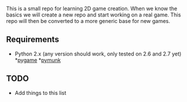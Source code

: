 This is a small repo for learning 2D game creation. When we know the basics we will create a new repo and start working on a real game. This repo will then be converted to a more generic base for new games. 

## Requirements ##

* Python 2.x (any version should work, only tested on 2.6 and 2.7 yet)
*[pygame](http://www.pygame.org/news.html)
*[pymunk](http://www.pymunk.org/en/latest/)

## TODO ##
* Add things to this list
